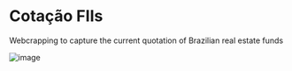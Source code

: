 # Cotação FIIs
 Webcrapping to capture the current quotation of Brazilian real estate funds
 
 ![image](https://user-images.githubusercontent.com/115679896/209902052-943b6b36-b824-4cde-9faa-d22b028b9eba.png)


